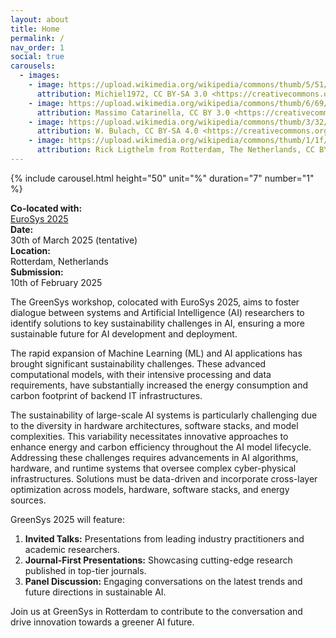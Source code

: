 ```yaml
---
layout: about
title: Home
permalink: /
nav_order: 1
social: true
carousels:
  - images: 
    - image: https://upload.wikimedia.org/wikipedia/commons/thumb/5/51/Oude_Haven_%28Rotterdam%29_2011.jpg/1024px-Oude_Haven_%28Rotterdam%29_2011.jpg?20110930163625
      attribution: Michiel1972, CC BY-SA 3.0 <https://creativecommons.org/licenses/by-sa/3.0>, via Wikimedia Commons
    - image: https://upload.wikimedia.org/wikipedia/commons/thumb/6/69/RotterdamMaasNederland.jpg/1024px-RotterdamMaasNederland.jpg?20091003151625
      attribution: Massimo Catarinella, CC BY 3.0 <https://creativecommons.org/licenses/by/3.0>, via Wikimedia Commons
    - image: https://upload.wikimedia.org/wikipedia/commons/thumb/3/32/01_Rotterdam_-_Euromast.jpg/1024px-01_Rotterdam_-_Euromast.jpg?2017021518262
      attribution: W. Bulach, CC BY-SA 4.0 <https://creativecommons.org/licenses/by-sa/4.0>, via Wikimedia Commons
    - image: https://upload.wikimedia.org/wikipedia/commons/thumb/1/1f/Rotterdam%2C_The_Netherlands_%2815253271799%29.jpg/1024px-Rotterdam%2C_The_Netherlands_%2815253271799%29.jpg?20171024025652
      attribution: Rick Ligthelm from Rotterdam, The Netherlands, CC BY 2.0 <https://creativecommons.org/licenses/by/2.0>, via Wikimedia Commons
---
```


{% include carousel.html height="50" unit="%" duration="7" number="1" %}

<div class="container-fluid text-center my-5">
    <div class="row mb-2 align-items-center d">
        <div class="col d-none d-md-block">
            <i class="fa-solid fa-people-roof fa-2xl" style="color: #5EBC67;"></i>
        </div>
        <div class="col d-none d-md-block">
            <i class="fa-regular fa-calendar-days fa-2xl" style="color: #5EBC67;"></i>
        </div>
        <div class="col d-none d-md-block">
            <i class="fa-solid fa-map-location-dot fa-2xl" style="color: #5EBC67;"></i>
        </div>
        <div class="col d-none d-md-block">
            <i class="fa-solid fa-hourglass-half fa-2xl" style="color: #5EBC67;"></i>
        </div>
    </div>
    <div class="row align-items-center">
        <div class="col-12 col-md-3">
            <strong>Co-located with:</strong> <br> <a href="https://2025.eurosys.org">EuroSys 2025</a>
        </div>
        <div class="col-12 col-md-3">
            <strong>Date:</strong> <br> 30th of March 2025 (tentative)
        </div>
        <div class="col-12 col-md-3">
            <strong>Location:</strong> <br> Rotterdam, Netherlands
        </div>
        <div class="col-12 col-md-3">
            <strong>Submission:</strong> <br> 10th of February 2025
        </div>
    </div>
</div>


The GreenSys workshop, colocated with EuroSys 2025, aims to foster dialogue between systems and Artificial Intelligence (AI) researchers to identify solutions to key sustainability challenges in AI, 
ensuring a more sustainable future for AI development and deployment.

The rapid expansion of Machine Learning (ML) and AI applications has brought significant sustainability challenges. These advanced computational models,
with their intensive processing and data requirements, have substantially increased the energy consumption and carbon footprint of backend IT infrastructures.

The sustainability of large-scale AI systems is particularly challenging due to the diversity in hardware architectures, software stacks, and model complexities. 
This variability necessitates innovative approaches to enhance energy and carbon efficiency throughout the AI model lifecycle. Addressing these challenges requires advancements in AI algorithms,
 hardware, and runtime systems that oversee complex cyber-physical infrastructures. Solutions must be data-driven and incorporate cross-layer optimization across models, hardware, software stacks, and energy sources.

GreenSys 2025  will feature:

1. **Invited Talks:** Presentations from leading industry practitioners and academic researchers. 
2. **Journal-First Presentations:** Showcasing cutting-edge research published in top-tier journals.
3. **Panel Discussion:** Engaging conversations on the latest trends and future directions in sustainable AI.

Join us at GreenSys in Rotterdam to contribute to the conversation and drive innovation towards a greener AI future.